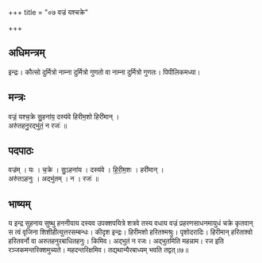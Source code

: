 +++
title = "०७ वज्रं यश्चक्रे"

+++
## अधिमन्त्रम्
इन्द्रः। कौत्सो दुर्मित्रो नाम्ना दुर्मित्रो गुणतो वा नाम्ना दुर्मित्रो गुणतः। पिपीलिकमध्या।

## मन्त्रः
वज्रं॒ यश्च॒क्रे सु॒हना॑य॒ दस्य॑वे हिरीम॒शो हिरी॑मान् ।  
अरु॑तहनु॒रद्भु॑तं॒ न रजः॑ ॥

## पदपाठः
वज्र॑म् । यः । च॒क्रे । सु॒ऽहना॑य । दस्य॑वे । हि॒री॒म॒शः । हरी॑मान् ।  
अरु॑तऽहनुः । अद्भु॑तम् । न । रजः॑ ॥

## भाष्यम्
य इन्द्र सुहनाय सुष्थु हननीयाय दस्यव उपक्शपयित्रे शत्रवे तस्य वधाय वज्रं प्रहरणसाधनमायुधं चक्रे कृतवान् स त्वं वृजिना शिशीहीत्युत्तरसम्बन्धः। कीदृश इन्द्रः। हिरीमशो हरितश्मश्रुः। पृशोदरादिः। हिरीमान् हरिताश्वो हरितवर्नो वा अरुतहनुरबाधितहनुः। किमिव। अद्भुतं न रजः। अद्भुतमिति महन्नाम। रज इति रञ्जकमन्तरिक्शमुच्यते। महदन्तरिक्षमिव। तद्यथान्यैरबाध्यम् भवति तद्वत्॥७॥